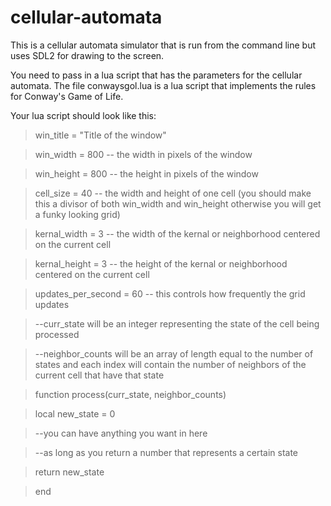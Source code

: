 # cellular-automata

This is a cellular automata simulator that is run from the command line but uses SDL2 for drawing to the screen.

You need to pass in a lua script that has the parameters for the cellular automata. The file conwaysgol.lua is a lua script that implements the rules for Conway's Game of Life.

Your lua script should look like this:

>win_title = "Title of the window"

>win_width = 800 -- the width in pixels of the window

>win_height = 800 -- the height in pixels of the window

>cell_size = 40 -- the width and height of one cell (you should make this a divisor of both win_width and win_height otherwise you will get a funky looking grid)

>kernal_width = 3 -- the width of the kernal or neighborhood centered on the current cell

>kernal_height = 3 -- the height of the kernal or neighborhood centered on the current cell

>updates_per_second = 60 -- this controls how frequently the grid updates

>

>--curr_state will be an integer representing the state of the cell being processed

>--neighbor_counts will be an array of length equal to the number of states and each index will contain the number of neighbors of the current cell that have that state

>function process(curr_state, neighbor_counts)

>  local new_state = 0

>  --you can have anything you want in here

>  --as long as you return a number that represents a certain state 

>  return new_state

>end

